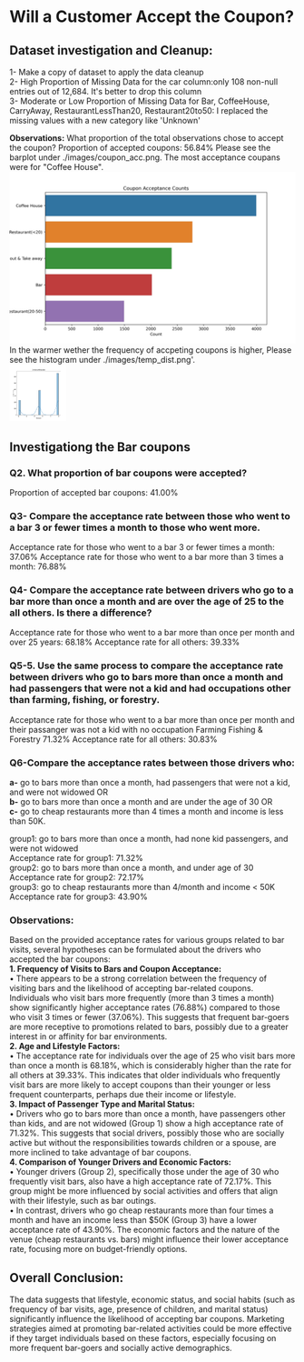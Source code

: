 # Will a Customer Accept the Coupon?  

## Dataset investigation and Cleanup:
1- Make a copy of dataset to apply the data cleanup  
2- High Proportion of Missing Data for the car column:only 108 non-null entries out of 12,684. It's better to drop this column  
3- Moderate or Low Proportion of Missing Data for Bar, CoffeeHouse, CarryAway, RestaurantLessThan20, Restaurant20to50: I replaced the missing values with a new category like 'Unknown'  

**Observations:**
What proportion of the total observations chose to accept the coupon? Proportion of accepted coupons: 56.84%
Please see the barplot under ./images/coupon_acc.png. The most acceptance coupans were for "Coffee House".  
![alt text](assignment_5_1_starter/images/coupon_acc.jpeg)  
In the warmer wether the frequency of accpeting coupons is higher, Please see the histogram under ./images/temp_dist.png'.  
<img src="assignment_5_1_starter/images/temp_dist.png"  width="100" height="100">  


## Investigationg the Bar coupons
### Q2. What proportion of bar coupons were accepted?  
Proportion of accepted bar coupons: 41.00%

### Q3- Compare the acceptance rate between those who went to a bar 3 or fewer times a month to those who went more.
Acceptance rate for those who went to a bar 3 or fewer times a month: 37.06%
Acceptance rate for those who went to a bar more than 3 times a month: 76.88%

### Q4- Compare the acceptance rate between drivers who go to a bar more than once a month and are over the age of 25 to the all others. Is there a difference?
Acceptance rate for those who went to a bar more than once per month and over 25 years:    68.18%
Acceptance rate for all others: 39.33%

### Q5-5. Use the same process to compare the acceptance rate between drivers who go to bars more than once a month and had passengers that were not a kid and had occupations other than farming, fishing, or forestry. 
Acceptance rate for those who went to a bar more than once per month and their passanger was not a kid with no occupation Farming Fishing & Forestry     71.32%
Acceptance rate for all others: 30.83%

### Q6-Compare the acceptance rates between those drivers who:
**a-** go to bars more than once a month, had passengers that were not a kid, and were not widowed OR  
**b-** go to bars more than once a month and are under the age of 30 OR  
**c-** go to cheap restaurants more than 4 times a month and income is less than 50K.  

group1: go to bars more than once a month, had none kid passengers, and were not widowed  
Acceptance rate for group1: 71.32%  
group2:  go to bars more than once a month, and under age of 30  
Acceptance rate for group2: 72.17%  
group3: go to cheap restaurants more than 4/month and income < 50K  
Acceptance rate for group3: 43.90%  


### Observations:
Based on the provided acceptance rates for various groups related to bar visits, several hypotheses can be formulated about the drivers who accepted the bar coupons:  
**1.	Frequency of Visits to Bars and Coupon Acceptance:**  
•	There appears to be a strong correlation between the frequency of visiting bars and the likelihood of accepting bar-related coupons. Individuals who visit bars more frequently (more than 3 times a month) show significantly higher acceptance rates (76.88%) compared to those who visit 3 times or fewer (37.06%). This suggests that frequent bar-goers are more receptive to promotions related to bars, possibly due to a greater interest in or affinity for bar environments.  
**2.	Age and Lifestyle Factors:**  
•	The acceptance rate for individuals over the age of 25 who visit bars more than once a month is 68.18%, which is considerably higher than the rate for all others at 39.33%. This indicates that older individuals who frequently visit bars are more likely to accept coupons than their younger or less frequent counterparts, perhaps due their income or lifestyle.  
**3.	Impact of Passenger Type and Marital Status:**  
•	Drivers who go to bars more than once a month, have passengers other than kids, and are not widowed (Group 1) show a high acceptance rate of 71.32%. This suggests that social drivers, possibly those who are socially active but without the responsibilities towards children or a spouse, are more inclined to take advantage of bar coupons.  
**4.	Comparison of Younger Drivers and Economic Factors:**  
•	Younger drivers (Group 2), specifically those under the age of 30 who frequently visit bars, also have a high acceptance rate of 72.17%. This group might be more influenced by social activities and offers that align with their lifestyle, such as bar outings.  
•	In contrast, drivers who go cheap restaurants more than four times a month and have an income less than $50K (Group 3) have a lower acceptance rate of 43.90%. The economic factors and the nature of the venue (cheap restaurants vs. bars) might influence their lower acceptance rate, focusing more on budget-friendly options.  

## Overall Conclusion:  
The data suggests that lifestyle, economic status, and social habits (such as frequency of bar visits, age, presence of children, and marital status) significantly influence the likelihood of accepting bar coupons. Marketing strategies aimed at promoting bar-related activities could be more effective if they target individuals based on these factors, especially focusing on more frequent bar-goers and socially active demographics.  

